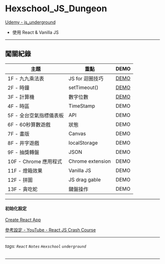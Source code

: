 # Hexschool_JS_Dungeon

[Udemy - js_underground](https://www.udemy.com/js-underground/)

- 使用 React & Vanilla JS

---

## 闖關紀錄

|  主題 | 重點  | DEMO |
| -------- | ---------------- |-------- |
| 1F - 九九乘法表     | JS for 迴圈技巧      | [DEMO][demo01]     |
| 2F - 時鐘    | setTimeout()       |  [DEMO][demo02]     |
| 3F - 計算機     | 數字位數    | [DEMO][demo03]       |
| 4F - 時區     | TimeStamp    | DEMO     |
| 5F - 全台空氣指標儀表板    | API    | DEMO     |
| 6F - 60秒算數遊戲     | 狀態    | DEMO     |
| 7F - 畫版     | Canvas    | DEMO     |
| 8F - 井字遊戲     | localStorage    | DEMO     |
| 9F - 抽獎轉盤     | JSON    | DEMO     |
| 10F - Chrome 應用程式     |  Chrome extension    | DEMO     |
| 11F - 燈箱效果    | Vanilla JS    | DEMO     |
| 12F - 拼圖     |  JS drag gable     | DEMO     |
| 13F - 貪吃蛇     | 鍵盤操作    | DEMO     |
---
#### 初始化設定

[Create React App](https://github.com/facebook/create-react-app)

[參考設定 - YouTube - React JS Crash Course](https://www.youtube.com/watch?v=sBws8MSXN7A)

---
###### tags: `React` `Notes` `Hexschool` `underground`

---
[demo01]:https://tiida54.github.io/hexschool_js_dungeon/#/demo01
[demo02]:https://tiida54.github.io/hexschool_js_dungeon/#/demo02
[demo03]:https://tiida54.github.io/hexschool_js_dungeon/#/demo03